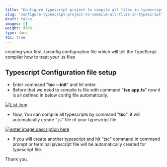 ```yaml
---
title: "Configure typescript project to compile all files in typescript."
slug: "configure-typescript-project-to-compile-all-files-in-typescript"
draft: false
images: []
weight: 9996
type: docs
toc: true
---
```


creating your first .tsconfig configuration file which will tell the TypeScript compiler how to treat your .ts files

## Typescript Configuration file setup
 

 - Enter command "**tsc --init**" and hit enter.
 - Before that we need to compile ts file with command "**tsc app.ts**" now it is all defined in below config file automatically.

[![List item][1]][1]

 - Now, You can compile all typescripts by command "**tsc**". it will automatically create ".js" file of your typescript file.

[![enter image description here][2]][2]


  [1]: https://i.stack.imgur.com/lsIlH.png
  [2]: https://i.stack.imgur.com/5enbR.png

 - If you will create another typescript and hit "tsc" command in command prompt or terminal javascript file will be automatically created for typescript file.




Thank you,

